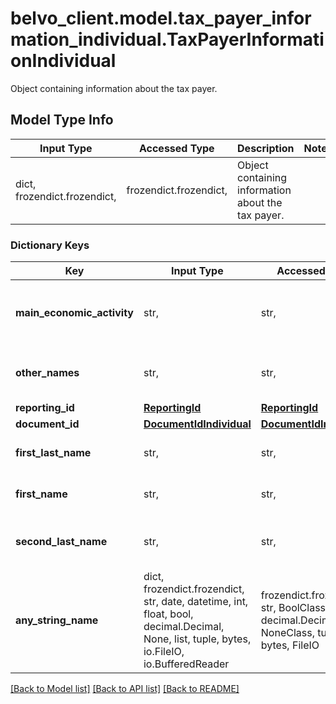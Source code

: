 # belvo_client.model.tax_payer_information_individual.TaxPayerInformationIndividual

Object containing information about the tax payer.

## Model Type Info
Input Type | Accessed Type | Description | Notes
------------ | ------------- | ------------- | -------------
dict, frozendict.frozendict,  | frozendict.frozendict,  | Object containing information about the tax payer. | 

### Dictionary Keys
Key | Input Type | Accessed Type | Description | Notes
------------ | ------------- | ------------- | ------------- | -------------
**main_economic_activity** | str,  | str,  | The main economic activity the tax payer is involved in. | 
**other_names** | str,  | str,  | Additional names of the tax payer. | 
**reporting_id** | [**ReportingId**](ReportingId.md) | [**ReportingId**](ReportingId.md) |  | 
**document_id** | [**DocumentIdIndividual**](DocumentIdIndividual.md) | [**DocumentIdIndividual**](DocumentIdIndividual.md) |  | 
**first_last_name** | str,  | str,  | The tax payer&#x27;s first last name. | 
**first_name** | str,  | str,  | The tax payer&#x27;s first name. | 
**second_last_name** | str,  | str,  | The tax payer&#x27;s second last name. | 
**any_string_name** | dict, frozendict.frozendict, str, date, datetime, int, float, bool, decimal.Decimal, None, list, tuple, bytes, io.FileIO, io.BufferedReader | frozendict.frozendict, str, BoolClass, decimal.Decimal, NoneClass, tuple, bytes, FileIO | any string name can be used but the value must be the correct type | [optional]

[[Back to Model list]](../../README.md#documentation-for-models) [[Back to API list]](../../README.md#documentation-for-api-endpoints) [[Back to README]](../../README.md)

